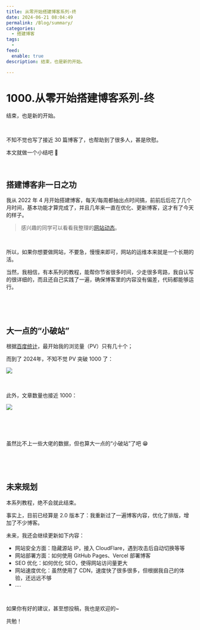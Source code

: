 ```yaml
---
title: 从零开始搭建博客系列-终
date: 2024-06-21 08:04:49
permalink: /Blog/summary/
categories:
  - 搭建博客
tags:
  - 
feed:
  enable: true
description: 结束，也是新的开始。

---
```


# 1000.从零开始搭建博客系列-终

结束，也是新的开始。

‍<!-- more -->

不知不觉也写了接近 30 篇博客了，也帮助到了很多人，甚是欣慰。

本文就做一个小结吧 🎉

‍

## 搭建博客非一日之功

我从 2022 年 4 月开始搭建博客，每天/每周都抽出点时间搞，前前后后花了几个月时间，基本功能才算完成了，并且几年来一直在优化、更新博客，这才有了今天的样子。

> 感兴趣的同学可以看看我整理的[网站动态](https://www.peterjxl.com/About/WebLog)。

‍

所以，如果你想要做网站，不要急，慢慢来即可，网站的运维本来就是一个长期的活。

当然，我相信，有本系列的教程，能帮你节省很多时间，少走很多弯路，我自认写的很详细的，而且还自己实践了一遍，确保博客里的内容没有偏差，代码都能够运行。

‍

‍

## 大一点的“小破站”

根据[百度统计](https://www.peterjxl.com/Blog/statistics/#%E7%99%BE%E5%BA%A6%E7%BB%9F%E8%AE%A1)，最开始我的浏览量（PV）只有几十个；

而到了 2024年，不知不觉 PV 突破 1000 了：

​![](https://image.peterjxl.com/blog/image-20240620171449-0j63hec.png)​

‍

此外，文章数量也接近 1000：

​![](https://image.peterjxl.com/blog/image-20240620220829-3o5lu36.png)​

‍

‍

虽然比不上一些大佬的数据，但也算大一点的“小破站”了吧 😁

‍

‍

## 未来规划

本系列教程，绝不会就此结束。

事实上，目前已经算是 2.0 版本了：我重新过了一遍博客内容，优化了排版，增加了不少博客。

未来，我还会继续更新如下内容：

* 网站安全方面：隐藏源站 IP，接入 CloudFlare，遇到攻击后自动切换等等
* 网站部署方面：如何使用 GitHub Pages、Vercel 部署博客
* SEO 优化：如何优化 SEO，使得网站访问量更大
* 网站速度优化：虽然使用了 CDN，速度快了很多很多，但根据我自己的体验，还远远不够
* ....

‍

如果你有好的建议，甚至想投稿，我也是欢迎的~

共勉！
